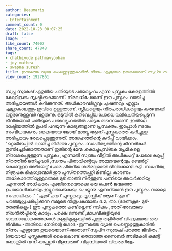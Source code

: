 ```yaml
---
author: Beaumaris
categories:
- Entertainment
comment_count: 0
date: 2022-10-23 08:07:25
draft: false
image: ''
like_count: 74007
share_count: 47848
tags:
- chathiyude pathmavyooham
- joy mathew
- swapna suresh
title: ഇന്നത്തെ വ്യാജ പെണ്ണെഴുത്തുകാരിൽ നിന്നും എത്രയോ ഉയരെയാണ് സ്വപ്‍ന സുരേഷ്
view_count: 1927861
---
```


സ്വപ്ന സുരേഷ് എഴുതിയ ചതിയുടെ പത്മവ്യൂഹം എന്ന പുസ്തകം കേരളത്തിൽ കോളിളക്കം സൃഷ്ടിക്കുകയാണ്. നിരവധിപേരാണ് ഈ പുസ്തകം വായിച്ചു അഭിപ്രായങ്ങൾ കുറിക്കുന്നത്. അധികാരവർഗ്ഗവും ചൂഷണവും എല്ലാം എല്ലാകാലത്തും ഇവിടെ ഉള്ളതാണ്. സ്ത്രീകളെയും നിരപരാധികളെയും കരുവാക്കി വളരാനുള്ളവർ വളരുന്നു. ഒടുവിൽ കറിവേപ്പില പോലെ വലിചെറിയപ്പെടുന്ന ജീവിതങ്ങൾ ചതിയുടെ പത്മവ്യൂഹത്തിൽ പാടുക തന്നെയാണ്. ഇതിലെ രാഷ്ട്രീയത്തിൽ ഉപരി പറയുന്ന കാര്യങ്ങളാണ് പ്രസക്തം. ഇപ്പോൾ നടനും സംവിധയകനും ഒക്കെയായ ജോയ് മാത്യു ആണ് പുസ്തകത്തെ കുറിച്ചുള്ള അഭിപ്രായം രേഖപ്പെടുത്തുന്നത്. അദേഹത്തിന്റെ കുറിപ്പ് വായിക്കാം. "ഒറ്റയിരുപ്പിൽ വായിച്ചു തീർത്ത പുസ്തകം .സാഹിത്യത്തിന്റെ കിന്നരികൾ തുന്നിച്ചേർക്കാത്തതാണ് ഇതിന്റെ മേന്മ .കൊച്ചുപുസ്‌തക പ്രേമികളെ നിരാശപ്പെടുത്തുന്ന പുസ്തകം ,എന്നാൽ സ്വന്തം വീട്ടിൽ അധികപറ്റ് പോലെ കറുപ്പ് നിറത്തിൽ ജനിച്ചവൾ ,സ്വന്തം പിതാവിന്റെയും അമ്മാവന്റെയും ബെൽറ്റ് കൊണ്ടുള്ള അടിയേറ്റ് ചോര ചിതറിയ ശരീരവുമായി ജീവിക്കേണ്ടി കുട്ടി .സാഹിത്യ നിരൂപക ഭിഷഗ്വരന്മാർ ഈ പുസ്‌തത്തെപ്പറ്റി മിണ്ടില്ല. കാരണം അധികാരത്തിലുള്ളവരുടെ മൂട് താങ്ങി നിർത്തുന്ന പണിയെ അവർക്കറിയൂ .എന്നാൽ അധികാരം എങ്ങിനെയൊക്കെ ഒരു പെൺ ജന്മത്തെ ഉപയോഗിക്കുകയും ഇല്ലാതാക്കുകയും ചെയ്യുന്നു എന്നറിയാൻ ഈ പുസ്തകം നമ്മളെ സഹായിക്കും ." "ഏത് ചവറ് പുസ്തകവും ക്ലാസ്സിക് ആണ് എന്ന് പറഞ്ഞുപ്രചരിപ്പിക്കുന്ന നമ്മുടെ നിരൂപകന്മാരും ഭ.മു. താ. (ഭരണകൂട- മൂട്- താങ്ങികളും ) ഈ പുസ്തകത്തെ കണ്ടില്ലെന്ന് നടിക്കും ,അത് അവരുടെ നിലനിൽപ്പിന്റെ കാര്യം .പക്ഷെ ഒന്നുണ്ട് ,മാധവിക്കുട്ടിയുടെ ഭാവനാലോകത്തേക്കാൾ കള്ളിമുള്ളുകളിൽ പൂത്തു തളിർത്ത് വിഹ്വലമായ ഒരു ജീവിതം -അതിലെ നേരിന്റെ ശോഭ -ഇന്നത്തെ വ്യാജ പെണ്ണെഴുത്തുകാരിൽ നിന്നും എത്രയോ ഉയരെയാണ്-അതാണ് സ്വപ്‍ന സുരേഷ് പറഞ്ഞ ജീവിതം ." (ദയവായി പുസ്തകങ്ങൾ കൈകൊണ്ട് തൊടാത്ത സൈബർ അടിമകൾ കമന്റ് ബോക്സിൽ വന്ന് കാപ്സ്യൂൾ വിളമ്പരുത് .വിളമ്പിയാൽ വിവരമറിയും